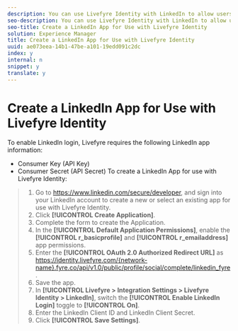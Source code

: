 ```yaml
---
description: You can use Livefyre Identity with LinkedIn to allow users to use their LinkedIn logins to interact Apps on your site.
seo-description: You can use Livefyre Identity with LinkedIn to allow users to use their LinkedIn logins to interact Apps on your site.
seo-title: Create a LinkedIn App for Use with Livefyre Identity
solution: Experience Manager
title: Create a LinkedIn App for Use with Livefyre Identity
uuid: ae073eea-14b1-47be-a101-19edd091c2dc
index: y
internal: n
snippet: y
translate: y
---
```


# Create a LinkedIn App for Use with Livefyre Identity

To enable LinkedIn login, Livefyre requires the following LinkedIn app information:

* Consumer Key (API Key)
* Consumer Secret (API Secret)
To create a LinkedIn App for use with Livefyre Identity:

>1. Go to https://www.linkedin.com/secure/developer, and sign into your LinkedIn account to create a new or select an existing app for use with Livefyre Identity.
>1. Click **[!UICONTROL  Create Application]**.
>1. Complete the form to create the Application.
>1. In the **[!UICONTROL  Default Application Permissions]**, enable the **[!UICONTROL  r_basicprofile]** and **[!UICONTROL  r_emailaddress]** app permissions.
>1. Enter the **[!UICONTROL  OAuth 2.0 Authorized Redirect URL]** as https://identity.livefyre.com/{network-name}.fyre.co/api/v1.0/public/profile/social/complete/linkedin_fyre.
>1. Save the app.
>1. In **[!UICONTROL  Livefyre > Integration Settings > Livefyre Identity > LinkedIn]**, switch the **[!UICONTROL  Enable LinkedIn Login]** toggle to **[!UICONTROL  On]**.
>1. Enter the LinkedIn Client ID and LinkedIn Client Secret.
>1. Click **[!UICONTROL  Save Settings]**.

